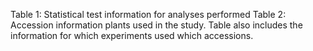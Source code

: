 Table 1: Statistical test information for analyses performed 
Table 2: Accession information plants used in the study. Table also includes the information for which experiments used which accessions. 
